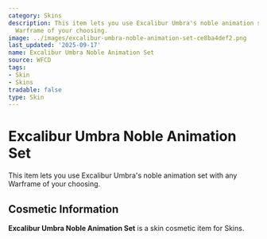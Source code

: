 ```yaml
---
category: Skins
description: This item lets you use Excalibur Umbra's noble animation set with any
  Warframe of your choosing.
image: ../images/excalibur-umbra-noble-animation-set-ce8ba4def2.png
last_updated: '2025-09-17'
name: Excalibur Umbra Noble Animation Set
source: WFCD
tags:
- Skin
- Skins
tradable: false
type: Skin
---
```


# Excalibur Umbra Noble Animation Set

This item lets you use Excalibur Umbra's noble animation set with any Warframe of your choosing.

## Cosmetic Information

**Excalibur Umbra Noble Animation Set** is a skin cosmetic item for Skins.

